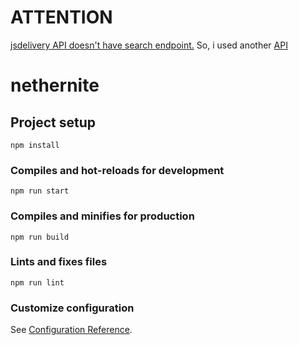 # ATTENTION

[jsdelivery API doesn't have search endpoint.](https://github.com/jsdelivr/data.jsdelivr.com#search-npm-packages)
So, i used another [API](https://api-docs.npms.io/)

# nethernite

## Project setup
```
npm install
```

### Compiles and hot-reloads for development
```
npm run start
```

### Compiles and minifies for production
```
npm run build
```

### Lints and fixes files
```
npm run lint
```

### Customize configuration
See [Configuration Reference](https://cli.vuejs.org/config/).
